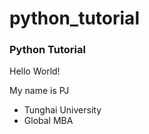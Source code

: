 # python_tutorial
### Python Tutorial

Hello World!

My name is PJ

- Tunghai University
- Global MBA
